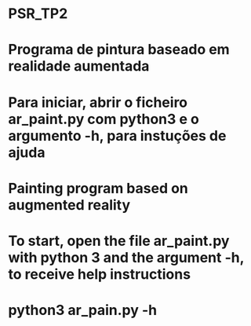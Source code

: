 # PSR_TP2

# Programa de pintura baseado em realidade aumentada
# Para iniciar, abrir o ficheiro ar_paint.py com python3 e o argumento -h, para instuções de ajuda

# Painting program based on augmented reality
# To start, open the file ar_paint.py with python 3 and the argument -h, to receive help instructions

# python3 ar_pain.py -h
